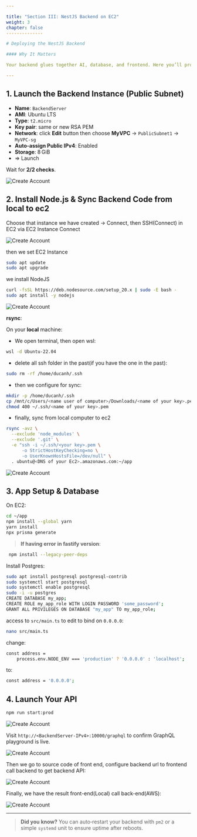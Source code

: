 ```yaml
---

title: "Section III: NestJS Backend on EC2"
weight: 3
chapter: false
--------------

# Deploying the NestJS Backend

#### Why It Matters

Your backend glues together AI, database, and frontend. Here you’ll provision a lightweight EC2 instance, sync your NestJS code, configure Prisma and PostgreSQL, and launch your API in production mode.

---
```


## 1. Launch the Backend Instance (Public Subnet)

* **Name**: `BackendServer`
* **AMI**: Ubuntu LTS
* **Type**: `t2.micro`
* **Key pair**: same or new RSA PEM
* **Network**: click **Edit** button then choose **MyVPC** → `PublicSubnet1` → `MyVPC-sg`
* **Auto-assign Public IPv4**: Enabled
* **Storage**: 8 GiB
* => Launch

Wait for **2/2 checks**.

![Create Account](../images/3/3-1.png?featherlight=false&width=90pc)

## 2. Install Node.js & Sync Backend Code from local to ec2

Choose that instance we have created -> Connect, then SSH(Connect) in EC2 via EC2 Instance Connect

![Create Account](../images/2/2-10.png?featherlight=false&width=90pc)

then we set EC2 Instance

```bash
sudo apt update
sudo apt upgrade
```

we install NodeJS
```bash
curl -fsSL https://deb.nodesource.com/setup_20.x | sudo -E bash -
sudo apt install -y nodejs
```

![Create Account](../images/3/3-2.png?featherlight=false&width=90pc)

**rsync**:

On your **local** machine:
* We open terminal, then open wsl:
```bash
wsl -d Ubuntu-22.04
```
* delete all ssh folder in the past(if you have the one in the past):
```bash
sudo rm -rf /home/ducanh/.ssh
```
* then we configure for sync:
```bash
mkdir -p /home/ducanh/.ssh
cp /mnt/c/Users/<name user of computer>/Downloads/<name of your key>.pem ~/.ssh/
chmod 400 ~/.ssh/<name of your key>.pem
```
* finally, sync from local computer to ec2
```bash
rsync -avz \
  --exclude 'node_modules' \
  --exclude '.git' \
  -e "ssh -i ~/.ssh/<your key>.pem \
      -o StrictHostKeyChecking=no \
      -o UserKnownHostsFile=/dev/null" \
  . ubuntu@<DNS of your Ec2>.amazonaws.com:~/app
```

![Create Account](../images/3/3-3.png?featherlight=false&width=90pc)

## 3. App Setup & Database

On EC2:

```bash
cd ~/app
npm install --global yarn
yarn install
npx prisma generate
```
> **If having error in fastify version**: 
```bash
 npm install --legacy-peer-deps
 ```

Install Postgres:

```bash
sudo apt install postgresql postgresql-contrib
sudo systemctl start postgresql
sudo systemctl enable postgresql
sudo -i -u postgres
CREATE DATABASE my_app;
CREATE ROLE my_app_role WITH LOGIN PASSWORD 'some_password';
GRANT ALL PRIVILEGES ON DATABASE "my_app" TO my_app_role;
```

access to `src/main.ts` to edit to bind on `0.0.0.0`:
```bash
nano src/main.ts
```

change:

```bash
const address =
    process.env.NODE_ENV === 'production' ? '0.0.0.0' : 'localhost';
```
to:

```bash
const address = '0.0.0.0';
```
## 4. Launch Your API

```bash
npm run start:prod
```

![Create Account](../images/3/3-4.png?featherlight=false&width=90pc)

Visit `http://<BackendServer-IPv4>:10000/graphql` to confirm GraphQL playground is live.

![Create Account](../images/3/3-5.png?featherlight=false&width=90pc)

Then we go to source code of front end, configure backend url to frontend call backend to get backend API:

![Create Account](../images/3/3-6.png?featherlight=false&width=90pc)

Finally, we have the result front-end(Local) call back-end(AWS):

![Create Account](../images/3/3-7.png?featherlight=false&width=90pc)

---

> **Did you know?** You can auto‑restart your backend with `pm2` or a simple `systemd` unit to ensure uptime after reboots.

